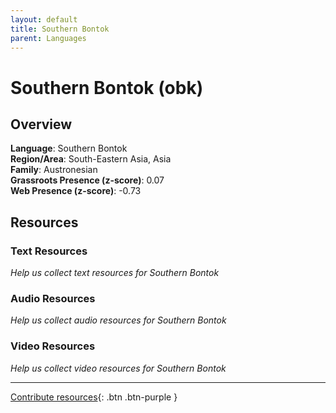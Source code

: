 ```yaml
---
layout: default
title: Southern Bontok
parent: Languages
---
```


# Southern Bontok (obk)

## Overview

**Language**: Southern Bontok  
**Region/Area**: South-Eastern Asia, Asia  
**Family**: Austronesian  
**Grassroots Presence (z-score)**: 0.07  
**Web Presence (z-score)**: -0.73  

## Resources

### Text Resources
*Help us collect text resources for Southern Bontok*

### Audio Resources
*Help us collect audio resources for Southern Bontok*

### Video Resources
*Help us collect video resources for Southern Bontok*

---

[Contribute resources](https://forms.office.com/e/1SfLJx3u1r){: .btn .btn-purple }
